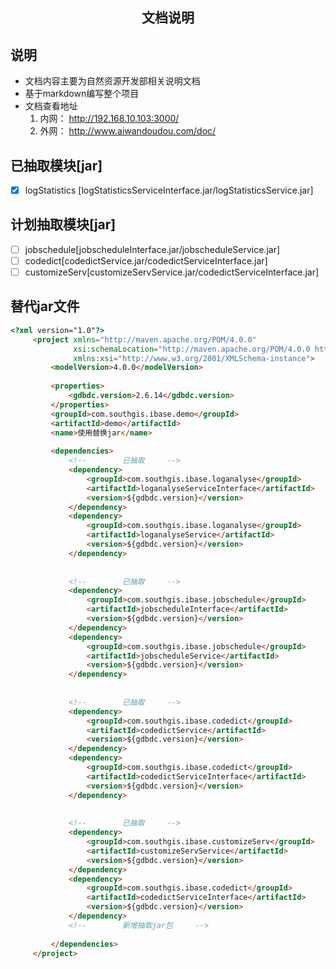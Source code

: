 <center><h2>文档说明</h2></center>

## 说明

*  文档内容主要为自然资源开发部相关说明文档
*  基于markdown编写整个项目
*  文档查看地址
    1. 内网： http://192.168.10.103:3000/
    2. 外网： http://www.aiwandoudou.com/doc/

## 已抽取模块[jar]
- [x]  logStatistics [logStatisticsServiceInterface.jar/logStatisticsService.jar]


## 计划抽取模块[jar]
- [ ]  jobschedule[jobscheduleInterface.jar/jobscheduleService.jar]
- [ ]  codedict[codedictService.jar/codedictServiceInterface.jar]
- [ ]  customizeServ[customizeServService.jar/codedictServiceInterface.jar]

## 替代jar文件
```html
<?xml version="1.0"?>
     <project xmlns="http://maven.apache.org/POM/4.0.0"
              xsi:schemaLocation="http://maven.apache.org/POM/4.0.0 http://maven.apache.org/xsd/maven-4.0.0.xsd"
              xmlns:xsi="http://www.w3.org/2001/XMLSchema-instance">
         <modelVersion>4.0.0</modelVersion>
     
         <properties>
             <gdbdc.version>2.6.14</gdbdc.version>
         </properties>
         <groupId>com.southgis.ibase.demo</groupId>
         <artifactId>demo</artifactId>
         <name>使用替换jar</name>
     
         <dependencies>
             <!--        已抽取     -->
             <dependency>
                 <groupId>com.southgis.ibase.loganalyse</groupId>
                 <artifactId>loganalyseServiceInterface</artifactId>
                 <version>${gdbdc.version}</version>
             </dependency>
             <dependency>
                 <groupId>com.southgis.ibase.loganalyse</groupId>
                 <artifactId>loganalyseService</artifactId>
                 <version>${gdbdc.version}</version>
             </dependency>
     
     
             <!--        已抽取     -->
             <dependency>
                 <groupId>com.southgis.ibase.jobschedule</groupId>
                 <artifactId>jobscheduleInterface</artifactId>
                 <version>${gdbdc.version}</version>
             </dependency>
             <dependency>
                 <groupId>com.southgis.ibase.jobschedule</groupId>
                 <artifactId>jobscheduleService</artifactId>
                 <version>${gdbdc.version}</version>
             </dependency>
     
     
             <!--        已抽取     -->
             <dependency>
                 <groupId>com.southgis.ibase.codedict</groupId>
                 <artifactId>codedictService</artifactId>
                 <version>${gdbdc.version}</version>
             </dependency>
             <dependency>
                 <groupId>com.southgis.ibase.codedict</groupId>
                 <artifactId>codedictServiceInterface</artifactId>
                 <version>${gdbdc.version}</version>
             </dependency>
     
     
             <!--        已抽取     -->
             <dependency>
                 <groupId>com.southgis.ibase.customizeServ</groupId>
                 <artifactId>customizeServService</artifactId>
                 <version>${gdbdc.version}</version>
             </dependency>
             <dependency>
                 <groupId>com.southgis.ibase.codedict</groupId>
                 <artifactId>codedictServiceInterface</artifactId>
                 <version>${gdbdc.version}</version>
             </dependency>
             <!--        新增抽取jar包     -->
     
         </dependencies>
     </project>


```




